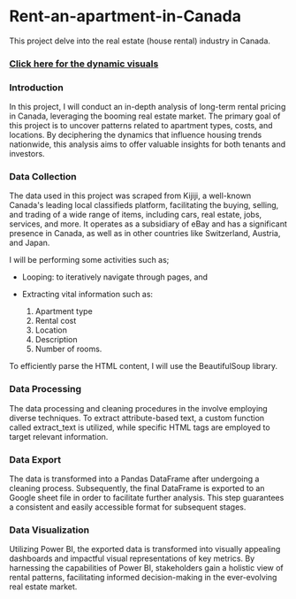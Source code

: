 # Rent-an-apartment-in-Canada
This project delve into the real estate (house rental) industry in Canada.
### [Click here for the dynamic visuals](https://app.powerbi.com/view?r=eyJrIjoiOTk1YjQ0ZDItNzcwYy00NGNmLWJiMTctMTNlYTk3ODYwZmE3IiwidCI6ImFlM2E5OTA2LTc4MWEtNDQ2YS1iZGI2LTYzNzdjMDllMmM2ZiIsImMiOjF9)

### Introduction
In this project, I will conduct an in-depth analysis of long-term rental pricing in Canada, leveraging the booming real estate market. The primary goal of this project is to uncover patterns related to apartment types, costs, and locations. By deciphering the dynamics that influence housing trends nationwide, this analysis aims to offer valuable insights for both tenants and investors.

### Data Collection

The data used in this project was scraped from Kijiji, a well-known Canada's leading local classifieds platform, facilitating the buying, selling, and trading of a wide range of items, including cars, real estate, jobs, services, and more. It operates as a subsidiary of eBay and has a significant presence in Canada, as well as in other countries like Switzerland, Austria, and Japan. 
 
 I will be performing some activities such as;

- Looping: to iteratively navigate through pages, and
- Extracting vital information such as:

    1. Apartment type
    2. Rental cost
    3. Location
    4. Description
    5. Number of rooms. 


To efficiently parse the HTML content, I will use the BeautifulSoup library.

### Data Processing
The data processing and cleaning procedures in the involve employing diverse techniques. To extract attribute-based text, a custom function called extract_text is utilized, while specific HTML tags are employed to target relevant information.

### Data Export
The data is transformed into a Pandas DataFrame after undergoing a cleaning process. Subsequently, the final DataFrame is exported to an Google sheet file in order to facilitate further analysis. This step guarantees a consistent and easily accessible format for subsequent stages.

### Data Visualization
Utilizing Power BI, the exported data is transformed into visually appealing dashboards and impactful visual representations of key metrics. By harnessing the capabilities of Power BI, stakeholders gain a holistic view of rental patterns, facilitating informed decision-making in the ever-evolving real estate market.
